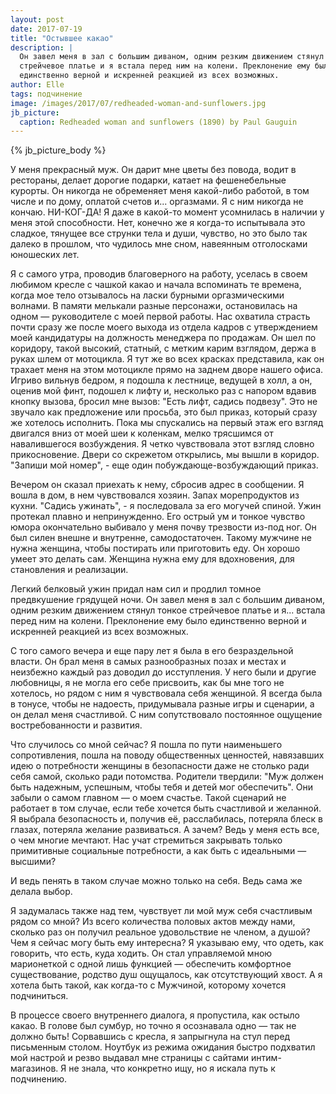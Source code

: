 ```yaml
---
layout: post
date: 2017-07-19
title: "Остывшее какао"
description: |
  Он завел меня в зал с большим диваном, одним резким движением стянул тонкое
  стрейчевое платье и я встала перед ним на колени. Преклонение ему было
  единственно верной и искренней реакцией из всех возможных.
author: Elle
tags: подчинение
image: /images/2017/07/redheaded-woman-and-sunflowers.jpg
jb_picture:
  caption: Redheaded woman and sunflowers (1890) by Paul Gauguin
---
```


{% jb_picture_body %}

У меня прекрасный муж. Он дарит мне цветы без повода, водит в рестораны, делает
дорогие подарки, катает на фешенебельные курорты. Он никогда не обременяет меня
какой-либо работой, в том числе и по дому, оплатой счетов и... оргазмами. Я с ним
никогда не кончаю. НИ-КОГ-ДА! Я даже в какой-то момент усомнилась в наличии у
меня этой способности. Нет, конечно же я когда-то испытывала это сладкое,
тянущее все струнки тела и души, чувство, но это было так далеко в прошлом, что
чудилось мне сном, навеянным отголосками юношеских лет.

<!--more-->

Я с самого утра, проводив благоверного на работу, уселась в своем любимом кресле
с чашкой какао и начала вспоминать те времена, когда мое тело отзывалось на
ласки бурными оргазмическими волнами. В памяти мелькали разные персонажи,
остановилась на одном &mdash; руководителе с моей первой работы. Нас охватила страсть
почти сразу же после моего выхода из отдела кадров с утверждением моей
кандидатуры на должность менеджера по продажам. Он шел по коридору, такой
высокий, статный, с метким карим взглядом, держа в руках шлем от мотоцикла. Я
тут же во всех красках представила, как он трахает меня на этом мотоцикле прямо
на заднем дворе нашего офиса. Игриво вильнув бедром, я подошла к лестнице,
ведущей в холл, а он, оценив мой финт, подошел к лифту и, несколько раз с
напором вдавив кнопку вызова, бросил мне вызов: "Есть лифт, садись подвезу". Это
не звучало как предложение или просьба, это был приказ, который сразу же
хотелось исполнить. Пока мы спускались на первый этаж его взгляд двигался вниз
от моей шеи к коленкам, мелко трясшимся от навалившегося возбуждения. Я четко
чувствовала этот взгляд словно прикосновение. Двери со скрежетом открылись, мы
вышли в коридор. "Запиши мой номер", - еще один побуждающе-возбуждающий приказ.

Вечером он сказал приехать к нему, сбросив адрес в сообщении. Я вошла в дом,
в нем чувствовался хозяин. Запах морепродуктов из кухни. "Садись ужинать", - я
последовала за его могучей спиной. Ужин протекал плавно и непринужденно. Его
острый ум и тонкое чувство юмора окончательно выбивало у меня почву трезвости
из-под ног. Он был силен внешне и внутренне, самодостаточен. Такому мужчине не
нужна женщина, чтобы постирать или приготовить еду. Он хорошо умеет это делать
сам. Женщина нужна ему для вдохновения, для становления и реализации.

Легкий белковый ужин придал нам сил и продлил томное предвкушение грядущей ночи.
Он завел меня в зал с большим диваном, одним резким движением стянул тонкое
стрейчевое платье и я... встала перед ним на колени. Преклонение ему было
единственно верной и искренней реакцией из всех возможных.

С того самого вечера и еще пару лет я была в его безраздельной власти. Он брал
меня в самых разнообразных позах и местах и неизбежно каждый раз доводил до
исступления. У него были и другие любовницы, я не могла его себе присвоить, как бы
мне того не хотелось, но рядом с ним я чувствовала себя женщиной. Я всегда была
в тонусе, чтобы не надоесть, придумывала разные игры и сценарии, а он делал меня
счастливой. С ним сопутствовало постоянное ощущение востребованности и развития.

Что случилось со мной сейчас? Я пошла по пути наименьшего сопротивления, пошла
на поводу общественных ценностей, навязавших идею о потребности женщины в
безопасности даже не столько ради себя самой, сколько ради потомства. Родители
твердили: "Муж должен быть надежным, успешным, чтобы тебя и детей мог
обеспечить". Они забыли о самом главном &mdash; о моем счастье. Такой сценарий не
работает в том случае, если тебе хочется быть счастливой и желанной. Я выбрала
безопасность и, получив её, расслабилась, потеряла блеск в глазах, потеряла
желание развиваться. А зачем? Ведь у меня есть все, о чем многие мечтают. Нас
учат стремиться закрывать только примитивные социальные потребности, а как быть
с идеальными &mdash; высшими?

И ведь пенять в таком случае можно только на себя. Ведь сама же делала выбор.

Я задумалась также над тем, чувствует ли мой муж себя счастливым рядом со мной?
Из всего количества половых актов между нами, сколько раз он получил реальное
удовольствие не членом, а душой? Чем я сейчас могу быть ему интересна? Я
указываю ему, что одеть, как говорить, что есть, куда ходить. Он стал
управляемой мною марионеткой с одной лишь функцией &mdash; обеспечить комфортное
существование, родство душ ощущалось, как отсутствующий хвост. А я хотела быть
такой, как когда-то с Мужчиной, которому хочется подчиниться.

В процессе своего внутреннего диалога, я пропустила, как остыло какао. В голове
был сумбур, но точно я осознавала одно &mdash; так не должно быть! Сорвавшись с
кресла, я запрыгнула на стул перед письменным столом. Ноутбук из режима ожидания
быстро подхватил мой настрой и резво выдавал мне страницы с сайтами
интим-магазинов. Я не знала, что конкретно ищу, но я искала путь к подчинению.
